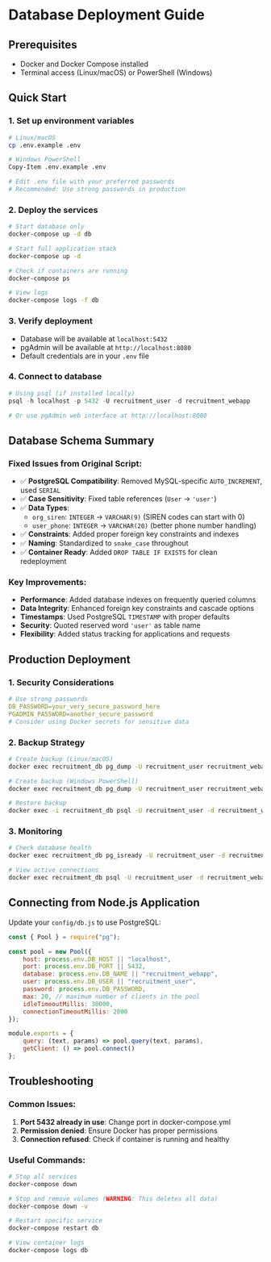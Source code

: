 # Database Deployment Guide

## Prerequisites

- Docker and Docker Compose installed
- Terminal access (Linux/macOS) or PowerShell (Windows)

## Quick Start

### 1. Set up environment variables

```bash
# Linux/macOS
cp .env.example .env

# Windows PowerShell
Copy-Item .env.example .env

# Edit .env file with your preferred passwords
# Recommended: Use strong passwords in production
```

### 2. Deploy the services

```bash
# Start database only
docker-compose up -d db

# Start full application stack
docker-compose up -d

# Check if containers are running
docker-compose ps

# View logs
docker-compose logs -f db
```

### 3. Verify deployment

- Database will be available at `localhost:5432`
- pgAdmin will be available at `http://localhost:8080`
- Default credentials are in your `.env` file

### 4. Connect to database

```powershell
# Using psql (if installed locally)
psql -h localhost -p 5432 -U recruitment_user -d recruitment_webapp

# Or use pgAdmin web interface at http://localhost:8080
```

## Database Schema Summary

### Fixed Issues from Original Script:

- ✅ **PostgreSQL Compatibility**: Removed MySQL-specific `AUTO_INCREMENT`, used `SERIAL`
- ✅ **Case Sensitivity**: Fixed table references (`User` → `'user'`)
- ✅ **Data Types**:
  - `org_siren`: `INTEGER` → `VARCHAR(9)` (SIREN codes can start with 0)
  - `user_phone`: `INTEGER` → `VARCHAR(20)` (better phone number handling)
- ✅ **Constraints**: Added proper foreign key constraints and indexes
- ✅ **Naming**: Standardized to `snake_case` throughout
- ✅ **Container Ready**: Added `DROP TABLE IF EXISTS` for clean redeployment

### Key Improvements:

- **Performance**: Added database indexes on frequently queried columns
- **Data Integrity**: Enhanced foreign key constraints and cascade options
- **Timestamps**: Used PostgreSQL `TIMESTAMP` with proper defaults
- **Security**: Quoted reserved word `'user'` as table name
- **Flexibility**: Added status tracking for applications and requests

## Production Deployment

### 1. Security Considerations

```yaml
# Use strong passwords
DB_PASSWORD=your_very_secure_password_here
PGADMIN_PASSWORD=another_secure_password
# Consider using Docker secrets for sensitive data
```

### 2. Backup Strategy

```bash
# Create backup (Linux/macOS)
docker exec recruitment_db pg_dump -U recruitment_user recruitment_webapp > backup_$(date +%Y-%m-%d).sql

# Create backup (Windows PowerShell)
docker exec recruitment_db pg_dump -U recruitment_user recruitment_webapp > backup_$(Get-Date -Format 'yyyy-MM-dd').sql

# Restore backup
docker exec -i recruitment_db psql -U recruitment_user -d recruitment_webapp < backup_file.sql
```

### 3. Monitoring

```bash
# Check database health
docker exec recruitment_db pg_isready -U recruitment_user -d recruitment_webapp

# View active connections
docker exec recruitment_db psql -U recruitment_user -d recruitment_webapp -c 'SELECT * FROM pg_stat_activity;'
```

## Connecting from Node.js Application

Update your `config/db.js` to use PostgreSQL:

```javascript
const { Pool } = require("pg");

const pool = new Pool({
    host: process.env.DB_HOST || "localhost",
    port: process.env.DB_PORT || 5432,
    database: process.env.DB_NAME || "recruitment_webapp",
    user: process.env.DB_USER || "recruitment_user",
    password: process.env.DB_PASSWORD,
    max: 20, // maximum number of clients in the pool
    idleTimeoutMillis: 30000,
    connectionTimeoutMillis: 2000
});

module.exports = {
    query: (text, params) => pool.query(text, params),
    getClient: () => pool.connect()
};
```

## Troubleshooting

### Common Issues:

1. **Port 5432 already in use**: Change port in docker-compose.yml
2. **Permission denied**: Ensure Docker has proper permissions
3. **Connection refused**: Check if container is running and healthy

### Useful Commands:

```bash
# Stop all services
docker-compose down

# Stop and remove volumes (WARNING: This deletes all data)
docker-compose down -v

# Restart specific service
docker-compose restart db

# View container logs
docker-compose logs db
```
